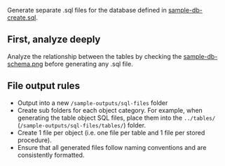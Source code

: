 Generate separate .sql files for the database defined in [sample-db-create.sql](/docs/postgres-db/sample-db-create.sql).

## First, analyze deeply
Analyze the relationship between the tables by checking the [sample-db-schema.png](/docs/postgres-db/sample-db-schema.png) before generating any .sql file.

## File output rules
- Output into a new `/sample-outputs/sql-files` folder
- Create sub folders for each object category. For example, when generating the table object SQL files, place them into the `../tables/` (`/sample-outputs/sql-files/tables/`) folder.
- Create 1 file per object (i.e. one file per table and 1 file per stored procedure).
- Ensure that all generated files follow naming conventions and are consistently formatted.